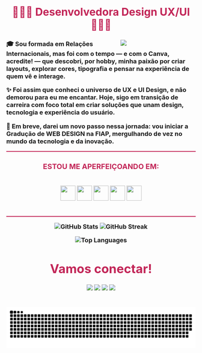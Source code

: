 </br>
<div>
<h1 align="center">
  <strong style = "color:#c22557;" >👩🏻‍💻 Desenvolvedora Design UX/UI 👩🏻‍💻  </strong>
</h1>
</div>

<div id="readme" class="Box md js-code-block-container Box--responsive">
    <div class="Box-header d-flex flex-items-center flex-justify-between bg-white border-bottom-0">
    </div>
      <div class="Box-body px-5 pb-5">
       <h3>
<img align='right' src='https://media.tenor.com/q9s_XmoedE8AAAAj/piske-usagi.gif' width='200'>
    
<P> 🎓 Sou formada em Relações Internacionais, mas foi com o tempo — e com o Canva, acredite! — que descobri, por hobby, minha paixão por criar layouts, explorar cores, tipografia e pensar na experiência de quem vê e interage.
<P>
✨ Foi assim que conheci o universo de UX e UI Design, e não demorou para eu me encantar. Hoje, sigo em transição de carreira com foco total em criar soluções que unam design, tecnologia e experiência do usuário.
<P>
🚀 Em breve, darei um novo passo nessa jornada: vou iniciar a Gradução de WEB DESIGN na FIAP, mergulhando de vez no mundo da tecnologia e da inovação.</P>

<hr style="border: none; height: 2px; background-color:#c22557; width: 100%;">
<div align="center">
  <div>
<H3 align="center">
  <div align="center">
  <strong style="color:#c22557;">ESTOU ME APERFEIÇOANDO EM:</strong>
</h3>
</br>
 <img loading="lazy" src="https://cdn.jsdelivr.net/gh/devicons/devicon@latest/icons/html5/html5-original.svg" width="40" height="40"/>
 <img loading="lazy" src="https://cdn.jsdelivr.net/gh/devicons/devicon@latest/icons/figma/figma-original.svg" width="40" height="40"/>
   <img loading="lazy" src="https://cdn.jsdelivr.net/gh/devicons/devicon@latest/icons/vscode/vscode-original.svg" width="40" height="40"/>
    <img loading="lazy" src="https://cdn.jsdelivr.net/gh/devicons/devicon@latest/icons/css3/css3-original.svg" width="40" height="40"/>
    <img loading="lazy" src="https://cdn.jsdelivr.net/gh/devicons/devicon@latest/icons/canva/canva-original.svg" width="40" height="40"/>
</br>
</br>
    <hr style="border: none; height: 2px; background-color:#c22557; width: 100%;">
<div>
<div align="center">

  <!-- Linha de cima: GitHub Stats + GitHub Streak -->
  <p>
    <img height="150" src="https://github-readme-stats.vercel.app/api?username=mmarianatrindade&show_icons=true&theme=omni&include_all_commits=true&count_private=true" alt="GitHub Stats" />
    <img height="150" src="https://github-readme-streak-stats.herokuapp.com?user=mmarianatrindade&theme=omni" alt="GitHub Streak" />
  </p>

  <!-- Linha de baixo: Top Languages -->
  <p>
    <img height="140" src="https://github-readme-stats.vercel.app/api/top-langs/?username=mmarianatrindade&layout=compact&langs_count=8&theme=omni" alt="Top Languages" />
  </p>
</div>

<h1 align="center">
  <strong style="color:#c22557;"> Vamos conectar! </strong>
</h1>

<div>
<a href="https://instagram.com/mmariana.trindade" target="_blank"><img loading="lazy" src="https://img.shields.io/badge/-Instagram-%23E4405F?style=for-the-badge&logo=instagram&logoColor=white" target="_blank"></a>
<a href = "mailto:marianatrindaders@gmail.com"><img loading="lazy" src="https://img.shields.io/badge/Gmail-D14836?style=for-the-badge&logo=gmail&logoColor=white" target="_blank"></a>
<a href="https://www.linkedin.com/in/mariana-rt" target="_blank"><img loading="lazy" src="https://img.shields.io/badge/-LinkedIn-%230077B5?style=for-the-badge&logo=linkedin&logoColor=white" target="_blank"></a> 
<a href="https://www.linkedin.com/in/mariana-rt" target="_blank"><img loading="lazy" src="https://img.shields.io/badge/TikTok-%23000000.svg?style=for-the-badge&logo=TikTok&logoColor=white" target="_blank"></a>     
</div>
  
</div>

</details>

<br>
<br>

<div align="center">
<picture>
  <source media="(prefers-color-scheme: PINK)" srcset="https://raw.githubusercontent.com/mari4souza/mari4souza/output/github-contribution-grid-snake-dark.svg">
  <source media="(prefers-color-scheme: LIGHT PINK)" srcset="https://raw.githubusercontent.com/mari4souza/mari4souza/output/github-contribution-grid-snake-dark.svg">
  <img alt="github contribution grid snake animation" src="https://raw.githubusercontent.com/mari4souza/mari4souza/output/github-contribution-grid-snake.svg">
</picture>
</div>

